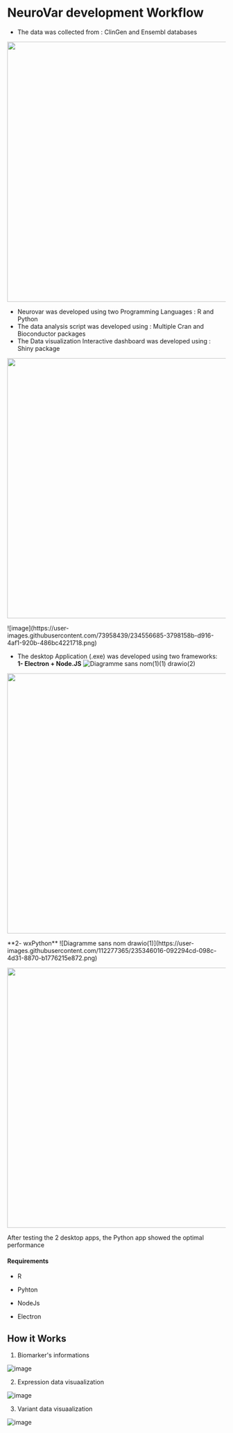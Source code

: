 # NeuroVar development Workflow

- The data was collected from : ClinGen and Ensembl databases

<p align="center">
<img src="https://user-images.githubusercontent.com/73958439/234555452-b129011f-eca2-454b-99d9-44a8f6832231.png" width="600" >
</p>

- Neurovar was developed using two Programming Languages : R and Python
- The data analysis script was developed using : Multiple Cran and Bioconductor packages
- The Data visualization Interactive dashboard  was developed using : Shiny package

<p align="center">
<img src="https://user-images.githubusercontent.com/73958439/234556685-3798158b-d916-4af1-920b-486bc4221718.png" width="600" >
</p>
![image](https://user-images.githubusercontent.com/73958439/234556685-3798158b-d916-4af1-920b-486bc4221718.png)

- The desktop Application (.exe) was developed using two frameworks:                     
**1- Electron + Node.JS**
![Diagramme sans nom(1)(1) drawio(2)](https://user-images.githubusercontent.com/112277365/235346096-4782d418-8224-4d54-a163-f732a2a9cb82.png)

<p align="center">
<img src="https://user-images.githubusercontent.com/112277365/235346096-4782d418-8224-4d54-a163-f732a2a9cb82.png" width="600" >
</p>
**2- wxPython**
![Diagramme sans nom drawio(1)](https://user-images.githubusercontent.com/112277365/235346016-092294cd-098c-4d31-8870-b1776215e872.png)           

<p align="center">
<img src="https://user-images.githubusercontent.com/112277365/235346016-092294cd-098c-4d31-8870-b1776215e872.png" width="600" >
</p>
After testing the 2 desktop apps, the Python app showed the optimal performance


#### Requirements

* R

* Pyhton

* NodeJs

* Electron

## How it Works

1. Biomarker's informations

![image](https://user-images.githubusercontent.com/73958439/234556005-c09c45c1-9d39-45d5-9257-e5abfdc51aa6.png)

2. Expression data visuaalization

![image](https://user-images.githubusercontent.com/73958439/234556275-b62ce902-0cf2-47b3-ac92-e5551e126201.png)

3. Variant data visuaalization

![image](https://user-images.githubusercontent.com/73958439/234556435-f37d0307-5928-48ce-8790-f5adf1f62e82.png)




